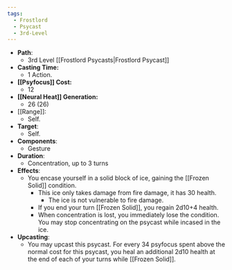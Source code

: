 ```yaml
---
tags:
  - Frostlord
  - Psycast
  - 3rd-Level
---
```

- **Path**:
	- 3rd Level [[Frostlord Psycasts|Frostlord Psycast]]
- **Casting Time:**
	- 1 Action.
- **[[Psyfocus]] Cost:**
	- 12
- **[[Neural Heat]] Generation:**
	- 26 (26)
- [[Range]]:
	- Self.
- **Target**:
	- Self.
- **Components**:
	- Gesture
- **Duration**:
	- Concentration, up to 3 turns
- **Effects**:
	- You encase yourself in a solid block of ice, gaining the [[Frozen Solid]] condition.
		- This ice only takes damage from fire damage, it has 30 health.
			- The ice is not vulnerable to fire damage.
		- If you end your turn [[Frozen Solid]], you regain 2d10+4 health.
		- When concentration is lost, you immediately lose the condition. You may stop concentrating on the psycast while incased in the ice.
- **Upcasting**:
	- You may upcast this psycast. For every 34 psyfocus spent above the normal cost for this psycast, you heal an additional 2d10 health at the end of each of your turns while [[Frozen Solid]].
